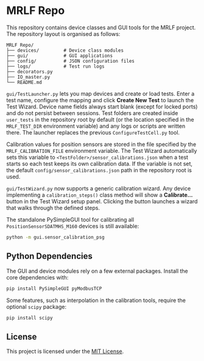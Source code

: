 # MRLF Repo

This repository contains device classes and GUI tools for the MRLF project. The repository layout is organised as follows:

```
MRLF Repo/
├── devices/         # Device class modules
├── gui/             # GUI applications
├── config/          # JSON configuration files
├── logs/            # Test run logs
├── decorators.py
├── IO_master.py
└── README.md
```

`gui/TestLauncher.py` lets you map devices and create or load tests. Enter a test name, configure the mapping and click **Create New Test** to launch the Test Wizard. Device name fields always start blank (except for locked ports) and do not persist between sessions. Test folders are created inside `user_tests` in the repository root by default (or the location specified in the `MRLF_TEST_DIR` environment variable) and any logs or scripts are written there. The launcher replaces the previous `ConfigureTestCell.py` tool.

Calibration values for position sensors are stored in the file specified by the
`MRLF_CALIBRATION_FILE` environment variable. The Test Wizard automatically sets
this variable to `<TestFolder>/sensor_calibrations.json` when a test starts so
each test keeps its own calibration data. If the variable is not set, the
default `config/sensor_calibrations.json` path in the repository root is used.

`gui/TestWizard.py` now supports a generic calibration wizard. Any device
implementing a `calibration_steps()` class method will show a **Calibrate…**
button in the Test Wizard setup panel. Clicking the button launches a wizard
that walks through the defined steps.

The standalone PySimpleGUI tool for calibrating all
`PositionSensorSDATMHS_M160` devices is still available:

```bash
python -m gui.sensor_calibration_psg
```

## Python Dependencies

The GUI and device modules rely on a few external packages. Install the core
dependencies with:

```bash
pip install PySimpleGUI pyModbusTCP
```


Some features, such as interpolation in the calibration tools, require the
optional `scipy` package:

```bash
pip install scipy
```

## License

This project is licensed under the [MIT License](LICENSE).
